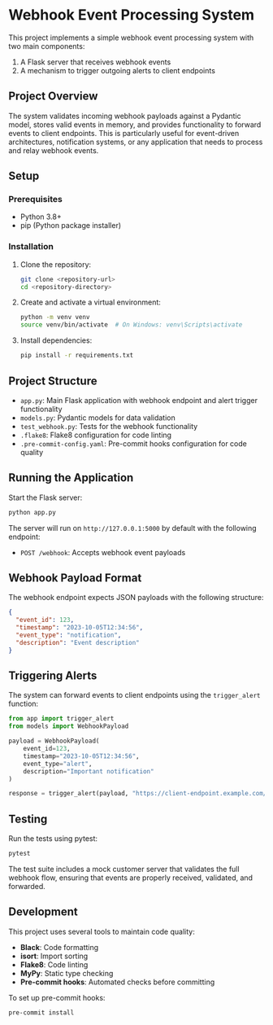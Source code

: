 # Webhook Event Processing System

This project implements a simple webhook event processing system with two main components:

1. A Flask server that receives webhook events
2. A mechanism to trigger outgoing alerts to client endpoints

## Project Overview

The system validates incoming webhook payloads against a Pydantic model, stores valid events in memory, and provides functionality to forward events to client endpoints. This is particularly useful for event-driven architectures, notification systems, or any application that needs to process and relay webhook events.

## Setup

### Prerequisites

- Python 3.8+
- pip (Python package installer)

### Installation

1. Clone the repository:
   ```bash
   git clone <repository-url>
   cd <repository-directory>
   ```

2. Create and activate a virtual environment:
   ```bash
   python -m venv venv
   source venv/bin/activate  # On Windows: venv\Scripts\activate
   ```

3. Install dependencies:
   ```bash
   pip install -r requirements.txt
   ```

## Project Structure

- `app.py`: Main Flask application with webhook endpoint and alert trigger functionality
- `models.py`: Pydantic models for data validation
- `test_webhook.py`: Tests for the webhook functionality
- `.flake8`: Flake8 configuration for code linting
- `.pre-commit-config.yaml`: Pre-commit hooks configuration for code quality

## Running the Application

Start the Flask server:
```bash
python app.py
```

The server will run on `http://127.0.0.1:5000` by default with the following endpoint:

- `POST /webhook`: Accepts webhook event payloads

## Webhook Payload Format

The webhook endpoint expects JSON payloads with the following structure:

```json
{
  "event_id": 123,
  "timestamp": "2023-10-05T12:34:56",
  "event_type": "notification",
  "description": "Event description"
}
```

## Triggering Alerts

The system can forward events to client endpoints using the `trigger_alert` function:

```python
from app import trigger_alert
from models import WebhookPayload

payload = WebhookPayload(
    event_id=123,
    timestamp="2023-10-05T12:34:56",
    event_type="alert",
    description="Important notification"
)

response = trigger_alert(payload, "https://client-endpoint.example.com/webhook")
```

## Testing

Run the tests using pytest:

```bash
pytest
```

The test suite includes a mock customer server that validates the full webhook flow, ensuring that events are properly received, validated, and forwarded.

## Development

This project uses several tools to maintain code quality:

- **Black**: Code formatting
- **isort**: Import sorting
- **Flake8**: Code linting
- **MyPy**: Static type checking
- **Pre-commit hooks**: Automated checks before committing

To set up pre-commit hooks:

```bash
pre-commit install
```

